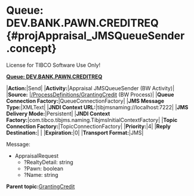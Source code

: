 # Queue: DEV.BANK.PAWN.CREDITREQ {#projAppraisal_JMSQueueSender .concept}

License for TIBCO Software Use Only!

**[Queue: DEV.BANK.PAWN.CREDITREQ](../msgs/dest_Id123.md)**

|**Action:**|Send|
|**Activity:**|Appraisal JMSQueueSender \(BW Activity\)|
|**Source:**  |[/ProcessDefinitions/GrantingCredit](../../../projects/GrantingCredit/ProcessDefinitions/GrantingCredit.process.md) \(BW Process\)|
|**Queue Connection Factory:**|QueueConnectionFactory|
|**JMS Message Type:**|XMLText|
|**JNDI Context URL:**|tibjmsnaming://localhost:7222|
|**JMS Delivery Mode:**|Persistent|
|**JNDI Context Factory:**|com.tibco.tibjms.naming.TibjmsInitialContextFactory|
|**Topic Connection Factory:**|TopicConnectionFactory|
|**Priority:**|4|
|**Reply Destination:**| |
|**Expiration:**|0|
|**Transport Format:**|JMS|

Message:

-   AppraisalRequest
    -   ?RealtyDetail: string
    -   ?Pawn: boolean
    -   ?Name: string

**Parent topic:**[GrantingCredit](../../../crossref/dest/projs/GrantingCredit.md)

